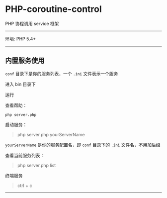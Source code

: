 # PHP-coroutine-control

PHP 协程调用 service 框架

---

环境: PHP 5.4+

---

## 内置服务使用

`conf` 目录下是你的服务列表，一个 `.ini` 文件表示一个服务

进入 bin 目录下

运行

查看帮助：

```php server.php```

启动服务：

> php server.php yourServerName

`yourServerName` 是你的服务配置名，即 `conf` 目录下的 `.ini` 文件名，不用加后缀

查看当前服务列表：

> php server.php list

终端服务

> ctrl + c

---
